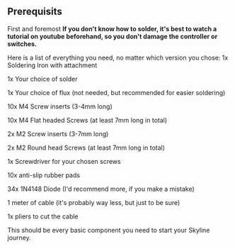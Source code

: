 ## Prerequisits
First and foremost
**If you don't know how to solder, it's best to watch a tutorial on youtube beforehand, so you don't damage the controller or switches.**

Here is a list of everything you need, no matter which version you chose:
1x Soldering Iron with attachment

1x Your choice of solder

1x Your choice of flux (not needed, but recommended for easier soldering)

10x M4 Screw inserts (3-4mm long)

10x M4 Flat headed Screws (at least 7mm long in total)

2x M2 Screw inserts (3-7mm long)

2x M2 Round head Screws (at least 7mm long in total)

1x Screwdriver for your chosen screws

10x anti-slip rubber pads

34x 1N4148 Diode (I'd recommend more, if you make a mistake)

1 meter of cable (it's probably way less, but just to be sure)

1x pliers to cut the cable


This should be every basic component you need to start your Skyline journey. 